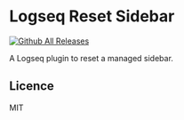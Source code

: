 # Logseq Reset Sidebar

[![Github All Releases](https://img.shields.io/github/downloads/vipzhicheng/logseq-plugin-reset-sidebar/total.svg)](https://github.com/vipzhicheng/logseq-plugin-reset-sidebar/releases)

A Logseq plugin to reset a managed sidebar.


## Licence
MIT
